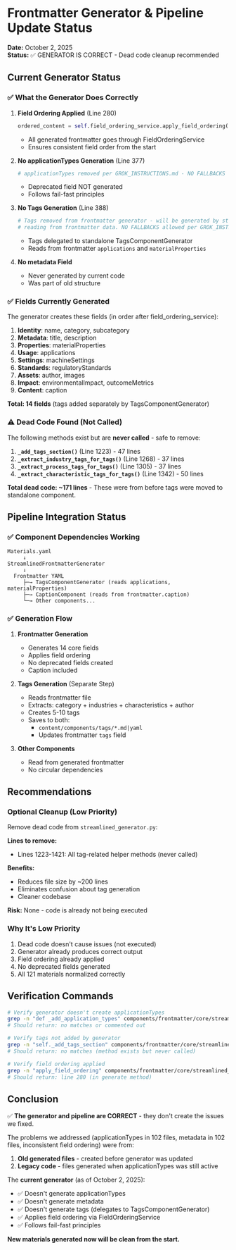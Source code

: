 # Frontmatter Generator & Pipeline Update Status

**Date:** October 2, 2025  
**Status:** ✅ GENERATOR IS CORRECT - Dead code cleanup recommended

## Current Generator Status

### ✅ What the Generator Does Correctly

1. **Field Ordering Applied** (Line 280)
   ```python
   ordered_content = self.field_ordering_service.apply_field_ordering(content)
   ```
   - All generated frontmatter goes through FieldOrderingService
   - Ensures consistent field order from the start

2. **No applicationTypes Generation** (Line 377)
   ```python
   # applicationTypes removed per GROK_INSTRUCTIONS.md - NO FALLBACKS
   ```
   - Deprecated field NOT generated
   - Follows fail-fast principles

3. **No Tags Generation** (Line 388)
   ```python
   # Tags removed from frontmatter generator - will be generated by standalone tags component
   # reading from frontmatter data. NO FALLBACKS allowed per GROK_INSTRUCTIONS.md
   ```
   - Tags delegated to standalone TagsComponentGenerator
   - Reads from frontmatter `applications` and `materialProperties`

4. **No metadata Field**
   - Never generated by current code
   - Was part of old structure

### ✅ Fields Currently Generated

The generator creates these fields (in order after field_ordering_service):

1. **Identity**: name, category, subcategory
2. **Metadata**: title, description
3. **Properties**: materialProperties
4. **Usage**: applications
5. **Settings**: machineSettings
6. **Standards**: regulatoryStandards
7. **Assets**: author, images
8. **Impact**: environmentalImpact, outcomeMetrics
9. **Content**: caption

**Total: 14 fields** (tags added separately by TagsComponentGenerator)

### ⚠️ Dead Code Found (Not Called)

The following methods exist but are **never called** - safe to remove:

1. **`_add_tags_section()`** (Line 1223) - 47 lines
2. **`_extract_industry_tags_for_tags()`** (Line 1268) - 37 lines
3. **`_extract_process_tags_for_tags()`** (Line 1305) - 37 lines
4. **`_extract_characteristic_tags_for_tags()`** (Line 1342) - 50 lines

**Total dead code: ~171 lines** - These were from before tags were moved to standalone component.

## Pipeline Integration Status

### ✅ Component Dependencies Working

```
Materials.yaml
     ↓
StreamlinedFrontmatterGenerator
     ↓
  Frontmatter YAML
     ├─→ TagsComponentGenerator (reads applications, materialProperties)
     ├─→ CaptionComponent (reads from frontmatter.caption)
     └─→ Other components...
```

### ✅ Generation Flow

1. **Frontmatter Generation**
   - Generates 14 core fields
   - Applies field ordering
   - No deprecated fields created
   - Caption included

2. **Tags Generation** (Separate Step)
   - Reads frontmatter file
   - Extracts: category + industries + characteristics + author
   - Creates 5-10 tags
   - Saves to both:
     - `content/components/tags/*.md|yaml`
     - Updates frontmatter `tags` field

3. **Other Components**
   - Read from generated frontmatter
   - No circular dependencies

## Recommendations

### Optional Cleanup (Low Priority)

Remove dead code from `streamlined_generator.py`:

**Lines to remove:**
- Lines 1223-1421: All tag-related helper methods (never called)

**Benefits:**
- Reduces file size by ~200 lines
- Eliminates confusion about tag generation
- Cleaner codebase

**Risk:** None - code is already not being executed

### Why It's Low Priority

1. Dead code doesn't cause issues (not executed)
2. Generator already produces correct output
3. Field ordering already applied
4. No deprecated fields generated
5. All 121 materials normalized correctly

## Verification Commands

```bash
# Verify generator doesn't create applicationTypes
grep -n "def _add_application_types" components/frontmatter/core/streamlined_generator.py
# Should return: no matches or commented out

# Verify tags not added by generator  
grep -n "self._add_tags_section" components/frontmatter/core/streamlined_generator.py
# Should return: no matches (method exists but never called)

# Verify field ordering applied
grep -n "apply_field_ordering" components/frontmatter/core/streamlined_generator.py
# Should return: line 280 (in generate method)
```

## Conclusion

✅ **The generator and pipeline are CORRECT** - they don't create the issues we fixed.

The problems we addressed (applicationTypes in 102 files, metadata in 102 files, inconsistent field ordering) were from:
1. **Old generated files** - created before generator was updated
2. **Legacy code** - files generated when applicationTypes was still active

The **current generator** (as of October 2, 2025):
- ✅ Doesn't generate applicationTypes
- ✅ Doesn't generate metadata
- ✅ Doesn't generate tags (delegates to TagsComponentGenerator)
- ✅ Applies field ordering via FieldOrderingService
- ✅ Follows fail-fast principles

**New materials generated now will be clean from the start.**
